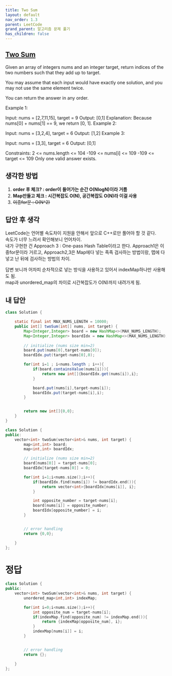 ```yaml
---
title: Two Sum
layout: default
nav_order: 1.3
parent: LeetCode
grand_parent: 알고리즘 문제 풀기
has_children: false
---
```



## [Two Sum](https://leetcode.com/problems/two-sum/description/)
Given an array of integers nums and an integer target, return indices of the two numbers such that they add up to target.

You may assume that each input would have exactly one solution, and you may not use the same element twice.

You can return the answer in any order.

 

Example 1:

Input: nums = [2,7,11,15], target = 9
Output: [0,1]
Explanation: Because nums[0] + nums[1] == 9, we return [0, 1].
Example 2:

Input: nums = [3,2,4], target = 6
Output: [1,2]
Example 3:

Input: nums = [3,3], target = 6
Output: [0,1]

Constraints:
2 <= nums.length <= 104
-109 <= nums[i] <= 109
-109 <= target <= 109
Only one valid answer exists.

## 생각한 방법
1. __order 후 체크? : order이 들어가는 순간 O(NlogN)이라 거름__
2. __Map만들고 체크 : 시간복잡도 O(N), 공간복잡도 O(N)라 이걸 사용__
3. ~~이중for문 : O(N^2)~~


## 답안 후 생각
LeetCode는 언어별 속도차이 지원을 안해서 앞으로 C++로만 풀어야 할 것 같다.  
속도가 너무 느려서 확인해보니 언어차이.  
내가 구현한 건 Approach 3 : One-pass Hash Table이라고 한다. 
Approach1은 이중for문이라 거르고, Approach2,3은 Map에다 넣는 족족 검사하는 방법이랑, 맵에 다 넣고 난 뒤에 검사하는 방법의 차이.  

답변 보니까 어차피 순차적으로 넣는 방식을 사용하고 있어서 indexMap하나만 사용해도 됨.  
map과 unordered_map의 차이로 시간복잡도가 O(N)까지 내려가게 됨.


## 내 답안
```java
class Solution {

    static final int MAX_NUMS_LENGTH = 10000;
    public int[] twoSum(int[] nums, int target) {
        Map<Integer,Integer> board = new HashMap<>(MAX_NUMS_LENGTH);
        Map<Integer,Integer> boardIdx = new HashMap<>(MAX_NUMS_LENGTH);
        
        // initialize (nums size min=2)
        board.put(nums[0],target-nums[0]);
        boardIdx.put(target-nums[0],0);

        for(int i=1 ; i<nums.length ; i++){
            if(board.containsValue(nums[i])){
                return new int[]{boardIdx.get(nums[i]),i};
            }

            board.put(nums[i],target-nums[i]);
            boardIdx.put(target-nums[i],i);
        }


        return new int[]{0,0};
    }
}
```

```c++
class Solution {
public:
    vector<int> twoSum(vector<int>& nums, int target) {
        map<int,int> board;
        map<int,int> boardIdx;

        // initialize (nums size min=2)
        board[nums[0]] = target-nums[0];
        boardIdx[target-nums[0]] = 0;

        for(int i=1;i<nums.size();i++){
            if(boardIdx.find(nums[i]) != boardIdx.end()){
                return vector<int>{boardIdx[nums[i]], i};
            }

            int opposite_number = target-nums[i];
            board[nums[i]] = opposite_number;
            boardIdx[opposite_number] = i;
        }


        // error handling
        return {0,0};

    }
};
```

# 정답
```c++
class Solution {
public:
    vector<int> twoSum(vector<int>& nums, int target) {
        unordered_map<int,int> indexMap;

        for(int i=0;i<nums.size();i++){
            int opposite_num = target-nums[i];
            if(indexMap.find(opposite_num) != indexMap.end()){
                return {indexMap[opposite_num], i};
            }
            indexMap[nums[i]] = i;
        }


        // error handling
        return {};

    }
};
```